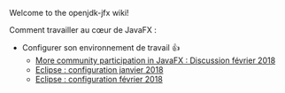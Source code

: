 Welcome to the openjdk-jfx wiki!

Comment travailler au cœur de JavaFX :
- Configurer son environnement de travail :+1: 
  - [More community participation in JavaFX : Discussion février 2018](http://mail.openjdk.java.net/pipermail/openjfx-dev/2018-February/021335.html)
  - [Eclipse : configuration janvier 2018](http://mail.openjdk.java.net/pipermail/openjfx-dev/2018-January/021305.html)
  - [Eclipse : configuration février 2018](http://mail.openjdk.java.net/pipermail/openjfx-dev/2018-February/021327.html)